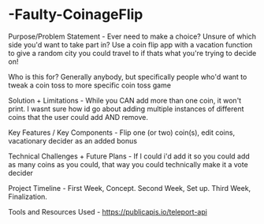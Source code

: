 # -Faulty-CoinageFlip
Purpose/Problem Statement - Ever need to make a choice? Unsure of which side you'd want to take part in? Use a coin flip app with a vacation function to give a random city you could travel to if thats what you're trying to decide on!

Who is this for? Generally anybody, but specifically people who'd want to tweak a coin toss to more specific coin toss game

Solution + Limitations - While you CAN add more than one coin, it won't print. I wasnt sure how id go about adding multiple instances of different coins that the user could add AND remove.

Key Features / Key Components - Flip one (or two) coin(s), edit coins, vacationary decider as an added bonus

Technical Challenges + Future Plans - If I could i'd add it so you could add as many coins as you could, that way you could technically make it a vote decider

Project Timeline - First Week, Concept. Second Week, Set up. Third Week, Finalization.

Tools and Resources Used - https://publicapis.io/teleport-api 

